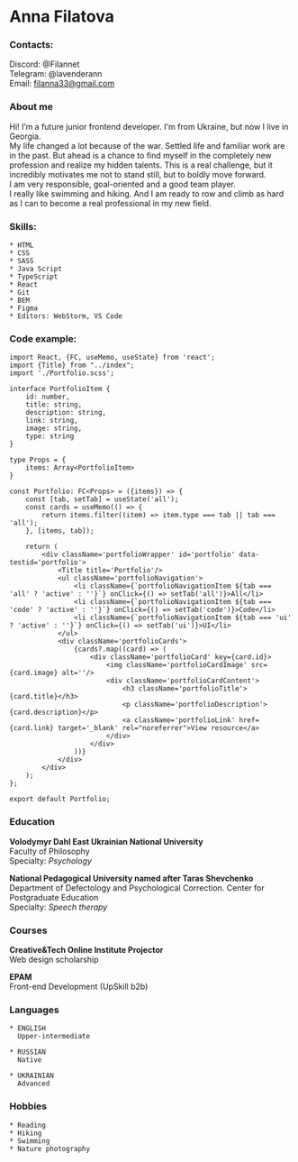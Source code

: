 # **Anna Filatova**

### **Contacts**:
Discord: @Filannet  
Telegram: @lavenderann  
Email: filanna33@gmail.com  

### **About me**  
Hi! I’m a future junior frontend developer. I'm from Ukraine, but now I live in Georgia.  
My life changed a lot because of the war. Settled life and familiar work are in the past. But ahead is a chance 
to find myself in the completely new profession and realize my hidden talents. This is a real challenge, but it incredibly
motivates me not to stand still, but to boldly move forward.  
I am very responsible, goal-oriented and a good team player.  
I really like swimming and hiking. And I am ready to row and climb as hard as I can to become a real professional in my new field.  

### **Skills:**
    * HTML
    * CSS
    * SASS
    * Java Script
    * TypeScript
    * React
    * Git
    * BEM
    * Figma
    * Editors: WebStorm, VS Code  

### **Code example:**  
```
import React, {FC, useMemo, useState} from 'react';
import {Title} from "../index";
import './Portfolio.scss';

interface PortfolioItem {
    id: number,
    title: string,
    description: string,
    link: string,
    image: string,
    type: string
}

type Props = {
    items: Array<PortfolioItem>
}

const Portfolio: FC<Props> = ({items}) => {
    const [tab, setTab] = useState('all');
    const cards = useMemo(() => {
        return items.filter((item) => item.type === tab || tab === 'all');
    }, [items, tab]);

    return (
        <div className='portfolioWrapper' id='portfolio' data-testid='portfolio'>
            <Title title='Portfolio'/>
            <ul className='portfolioNavigation'>
                <li className={`portfolioNavigationItem ${tab === 'all' ? 'active' : ''}`} onClick={() => setTab('all')}>All</li>
                <li className={`portfolioNavigationItem ${tab === 'code' ? 'active' : ''}`} onClick={() => setTab('code')}>Code</li>
                <li className={`portfolioNavigationItem ${tab === 'ui' ? 'active' : ''}`} onClick={() => setTab('ui')}>UI</li>
            </ul>
            <div className='portfolioCards'>
                {cards?.map((card) => (
                    <div className='portfolioCard' key={card.id}>
                        <img className='portfolioCardImage' src={card.image} alt=''/>
                        <div className='portfolioCardContent'>
                            <h3 className='portfolioTitle'>{card.title}</h3>
                            <p className='portfolioDescription'>{card.description}</p>
                            <a className='portfolioLink' href={card.link} target='_blank' rel="noreferrer">View resource</a>
                        </div>
                    </div>
                ))}
            </div>
        </div>
    );
};

export default Portfolio;  
```


### **Education**  
**Volodymyr Dahl East Ukrainian National University**  
Faculty of Philosophy  
Specialty: *Psychology*  

**National Pedagogical University named after Taras Shevchenko**  
Department of Defectology and Psychological Correction. Center for Postgraduate Education  
Specialty: *Speech therapy*

### **Courses**  
**Creative&Tech Online Institute Projector**  
Web design scholarship  

**EPAM**  
Front-end Development (UpSkill b2b)  

### **Languages**  
    * ENGLISH  
      Upper-intermediate  

    * RUSSIAN  
      Native  

    * UKRAINIAN 
      Advanced  

### **Hobbies**  
    * Reading  
    * Hiking
    * Swimming
    * Nature photography






